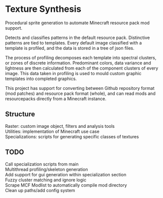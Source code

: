 Texture Synthesis
=================


Procedural sprite generation to automate Minecraft resource pack mod support.  

Detects and classifies patterns in the default resource pack. Distinctive patterns are tied to templates. 
Every default image classified with a template is profiled, and the data is stored in a tree of json files.

The process of profiling decomposes each template into spectral clusters, or zones of discrete information. 
Predominant colors, data variance and lightness are then calculated from each of the component clusters of every image. 
This data taken in profiling is used to mould custom graphic templates into completed graphics.

This project has support for converting between Github repository format (mod patches) and resource pack format (whole), 
and can read mods and resourcepacks directly from a Minecraft instance.


Structure
---------
Raster: custom image object, filters and analysis tools  
Utilities: implementation of Minecraft use case  
Specializations: scripts for generating specific classes of textures


TODO
---------
Call specialization scripts from main  
Multithread profiling/skeleton generation  
Add support for gui generation within specialization section  
Fuzzy cluster matching and ignore logic  
Scrape MCF Modlist to automatically compile mod directory  
Clean up paths/add config system  

